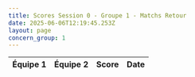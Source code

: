 ```yaml
---
title: Scores Session 0 - Groupe 1 - Matchs Retour
date: 2025-06-06T12:19:45.253Z
layout: page
concern_group: 1
---
```




| Équipe 1 | Équipe 2 | Score | Date |
|----------|----------|-------|------|

